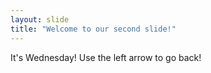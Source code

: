 ```yaml
---
layout: slide
title: "Welcome to our second slide!"
---
```

It's Wednesday!
Use the left arrow to go back!
